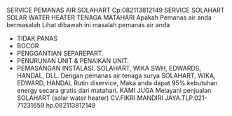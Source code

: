 SERVICE PEMANAS AIR SOLAHART
Cp:082113812149
SERVICE
SOLAHART SOLAR WATER HEATER TENAGA MATAHARI
Apakah Pemanas air anda bermasalah
Lihat dibawah ini masalah pemanas air anda

* TIDAK PANAS
* BOCOR
* PENGGANTIAN SEPAREPART.
* PENURUNAN UNIT & PENAIKAN UNIT.
* PEMASANGAN INSTALASI.
SOLAHART, WIKA SWH, EDWARDS, HANDAL, DLL.
Dengan pemanas air tenaga surya SOLAHART, WIKA, EDWARD, HANDAL Rutin diservice, Maka anda dapat 95% kebutuhan energy secara gratis dari matahari.
KAMI JUGA Melayani penjualan SOLAHART (solar water heater)
CV.FIKRI MANDIRI JAYA.TLP.021-71231659 hp.082113812149